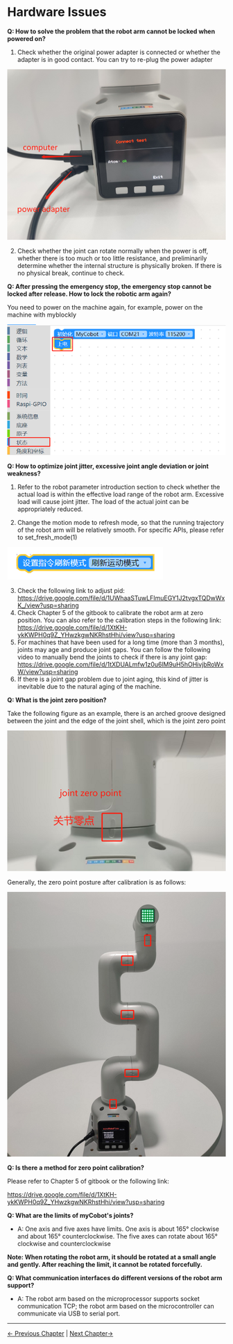 # Hardware Issues

**Q: How to solve the problem that the robot arm cannot be locked when powered on?**

1. Check whether the original power adapter is connected or whether the adapter is in good contact. You can try to re-plug the power adapter

![](../../resources/4-SupportAndService/9.Troubleshooting/9.images/hardware_3.png)

2. Check whether the joint can rotate normally when the power is off, whether there is too much or too little resistance, and preliminarily determine whether the internal structure is physically broken. If there is no physical break, continue to check.

**Q: After pressing the emergency stop, the emergency stop cannot be locked after release. How to lock the robotic arm again?**

You need to power on the machine again, for example, power on the machine with myblockly

![](../../resources/4-SupportAndService/9.Troubleshooting/9.images/hardware_5.png)

**Q: How to optimize joint jitter, excessive joint angle deviation or joint weakness?**

1. Refer to the robot parameter introduction section to check whether the actual load is within the effective load range of the robot arm. Excessive load will cause joint jitter. The load of the actual joint can be appropriately reduced.

2. Change the motion mode to refresh mode, so that the running trajectory of the robot arm will be relatively smooth. For specific APIs, please refer to
set_fresh_mode(1)

![](../../resources/4-SupportAndService/9.Troubleshooting/9.images/hardware_6-0.png)

3. Check the following link to adjust pid: https://drive.google.com/file/d/1UWhaaSTuwLFImuEGY1J2tvgxTQDwWxK_/view?usp=sharing
4.  Check Chapter 5 of the gitbook to calibrate the robot arm at zero position. You can also refer to the calibration steps in the following link: https://drive.google.com/file/d/1XtKH-ykKWPH0q9Z_YHwzkgwNKRhstHhi/view?usp=sharing
5. For machines that have been used for a long time (more than 3 months), joints may age and produce joint gaps. You can follow the following video to manually bend the joints to check if there is any joint gap: https://drive.google.com/file/d/1tXDUALmfw1z0u6lM9uH5hOHivjbRoWxW/view?usp=sharing
6. If there is a joint gap problem due to joint aging, this kind of jitter is inevitable due to the natural aging of the machine.

**Q: What is the joint zero position?**

Take the following figure as an example, there is an arched groove designed between the joint and the edge of the joint shell, which is the joint zero point

![](../../resources/4-SupportAndService/9.Troubleshooting/9.images/hardware_6.png)

Generally, the zero point posture after calibration is as follows:

![](../../resources/4-SupportAndService/9.Troubleshooting/9.images/hardware_7.png)

**Q: Is there a method for zero point calibration?**

Please refer to Chapter 5 of gitbook or the following link:

https://drive.google.com/file/d/1XtKH-ykKWPH0q9Z_YHwzkgwNKRhstHhi/view?usp=sharing

**Q: What are the limits of myCobot's joints?**

- A: One axis and five axes have limits. One axis is about 165° clockwise and about 165° counterclockwise. The five axes can rotate about 165° clockwise and counterclockwise

**Note: When rotating the robot arm, it should be rotated at a small angle and gently. After reaching the limit, it cannot be rotated forcefully.**

**Q: What communication interfaces do different versions of the robot arm support?**

- A: The robot arm based on the microprocessor supports socket communication TCP; the robot arm based on the microcontroller can communicate via USB to serial port.



---

[← Previous Chapter](./3.4.1-software.md) | [Next Chapter→](./3.4.3-other.md)